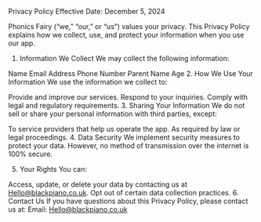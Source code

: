 Privacy Policy
Effective Date: December 5, 2024

Phonics Fairy (“we,” “our,” or “us”) values your privacy. This Privacy Policy explains how we collect, use, and protect your information when you use our app.

1. Information We Collect
We may collect the following information:

Name
Email Address
Phone Number
Parent Name
Age
2. How We Use Your Information
We use the information we collect to:

Provide and improve our services.
Respond to your inquiries.
Comply with legal and regulatory requirements.
3. Sharing Your Information
We do not sell or share your personal information with third parties, except:

To service providers that help us operate the app.
As required by law or legal proceedings.
4. Data Security
We implement security measures to protect your data. However, no method of transmission over the internet is 100% secure.

5. Your Rights
You can:

Access, update, or delete your data by contacting us at Hello@blackpiano.co.uk.
Opt out of certain data collection practices.
6. Contact Us
If you have questions about this Privacy Policy, please contact us at:
Email: Hello@blackpiano.co.uk
